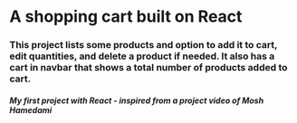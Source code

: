 # A shopping cart built on React

### This project lists some products and option to add it to cart, edit quantities, and delete a product if needed. It also has a cart in navbar that shows a total number of products added to cart.


##### My first project with React - inspired from a project video of Mosh Hamedami
